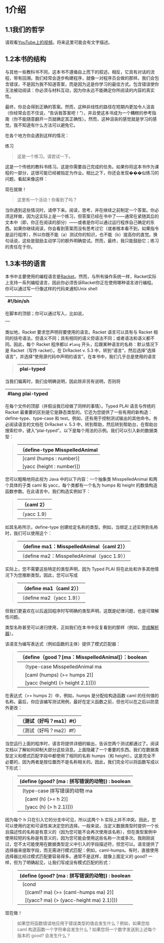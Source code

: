 # 1介绍

## 1.1我们的哲学

请观看[YouTube上的视频](http://www.youtube.com/watch?v=3N__tvmZrzc)。将来这里可能会有文字描述。

## 1.2本书的结构

与其他一些教科书不同，这本书不遵循自上而下的叙述。相反，它具有对话的流程，带有回溯。我们经常会逐步构建程序，就像一对程序员会做的那样。我们会包含错误，不是因为我不知道答案，而是因为这是你学习的最佳方式。包含错误使你无法被动阅读：你必须与材料互动，因为你永远不能确定你所阅读的内容的真实性。

最终，你总会得到正确的答案。然而，这种非线性的路径在短期内更加令人沮丧（你经常会忍不住说，“告诉我答案吧！”），并且使这本书成为一个糟糕的参考指南（你不能随意翻开一页就确定其正确性）。然而，这种沮丧的感觉就是学习的感觉。我不知道有什么方法可以避免它。

在各个地方你会遇到这样的情况：

练习

> 这是一个练习。请尝试一下。

这是一个传统的教科书练习。这是你需要自己完成的任务。如果你将这本书作为课程的一部分，这很可能已经被指定为作业。相比之下，你还会发现���似练习的问题，看起来像这样：

现在就做！

> 这里有一个活动！你看到了吗？

当你遇到这些情况时，请停下来。阅读，思考，并在继续之前制定一个答案。你必须这样做，因为这实际上是一个练习，但答案已经在书中了——<wbr>通常在紧随其后的文本中（即，你正在阅读的部分）——<wbr>或者是你可以通过运行程序自己确定的东西。如果你继续阅读，你会看到答案而没有思考过它（或者根本看不到，如果指令是运行程序），所以你既不能（a）测试你的知识，也不能（b）提高你的直觉。换句话说，这些是鼓励主动学习的额外明确尝试。然而，最终，我只能鼓励它；练习的责任在于你。

## 1.3本书的语言

本书中主要使用的编程语言是[Racket](http://www.racket-lang.org/)。然而，与所有操作系统一样，Racket实际上支持一系列编程语言，因此你必须告诉Racket你正在使用哪种语言进行编程。你可以通过写一行像这样的代码来通知Unix shell

| #!/bin/sh |
| --- |

在脚本的顶部；你可以通过写入，比如说，

| <!DOCTYPE HTML PUBLIC "-//W3C//DTD HTML 4.01//EN" ...> |
| --- |

类似地，Racket 要求您声明将要使用的语言。Racket 语言可以具有与 Racket 相同的括号语法，但语义不同；具有相同的语义但语法不同；或者语法和语义都不同。因此，每个 Racket 程序都以 `#lang` 开头，后跟某种语言的名称：默认情况下是 Racket（写作 racket）。在 DrRacket v. 5.3 中，转到“语言”，然后选择“选择语言”，并选择“使用源代码中声明的语言”。在本书中，我们几乎总是使用的语言

> | plai-typed |
> | --- |

当我们偏离时，我们会明确说明，因此除非另有说明，否则将

| #lang plai-typed |
| --- |

在每个文件的顶部（并假设我已经做了同样的事情）。Typed PLAI 语言与传统的 Racket 最重要的区别是它是静态类型的。它还为您提供了一些有用的新构造：define-type、type-case 和 test。例如，还有用于控制测试输出的其他命令。务必阅读语言的文档在 DrRacket v. 5.3 中，转到帮助，然后转到帮助台，在帮助台搜索栏中，键入“plai-typed”。以下是每个用法的示例。我们可以引入新的数据类型：

> | （define-type MisspelledAnimal |
> | --- |
> |   [caml (humps : number)] |
> |   [yacc (height : number)]) |

您可以粗略地将此视为 Java 中的以下内容：一个抽象类 MisspelledAnimal 和两个具体的子类 caml 和 yacc，每个类都有一个名为 humps 和 height 的数值构造函数参数。在此语言中，我们构造实例如下：

> | （caml 2） |
> | --- |
> | （yacc 1.9） |

如其名称所示，define-type 创建给定名称的类型。例如，当绑定上述实例到名称时，我们可以使用这个：

> | （define ma1：MisspelledAnimal（caml 2）） |
> | --- |
> | （define ma2：MisspelledAnimal（yacc 1.9）） |

实际上，您不需要这些特定的类型声明，因为 Typed PLAI 将在此处和许多其他情况下为您推断类型。因此，您可以写成

> | （define ma1（caml 2）） |
> | --- |
> | （define ma2（yacc 1.9）） |

但我们更喜欢在以后返回程序时写明确的类型声明，这既是纪律问题，也是可理解性问题。

类型名称甚至可以递归使用，正如我们在本书中反复看到的那样（例如，[完成解析器](Everything__We_Will_Say__About_Parsing.html#(part._first-parser))）。

该语言为编写表达式（例如函数的主体）提供了模式匹配器：

> | （define（good？[ma：MisspelledAnimal]）：boolean |
> | --- |
> |   （type-case MisspelledAnimal ma |
> |     [caml (humps) (>= humps 2)] |
> |     [yacc (height) (> height 2.1)])) |

在表达式（>= humps 2）中，例如，humps 是分配给构造函数 caml 的任何值的名称。最后，你应该编写测试用例，最好在定义函数之前，但也可以在之后以防意外更改：

> | （测试（好吗？ma1）#t） |
> | --- |
> | （测试（好吗？ma2）#f） |

当您运行上面的程序时，语言将提供详细的输出，告诉您两个测试都通过了。阅读文档以了解如何抑制大部分这些消息。上面隐藏了一个重要的东西。我们在数据类型定义和模式匹配字段中都使用了相同的名称 humps（和 height）。这是完全不必要的，因为两者是按位置而不是名称相关的。因此，我们完全可以将函数写成以下形式： 

> | (define (good? [ma : 拼写错误的动物]) : boolean |
> | --- |
> |   (type-case 拼写错误的动物 ma |
> |     [caml (h) (>= h 2)] |
> |     [yacc (h) (> h 2.1)])) |

因为每个 h 只在引入它的分支中可见，所以这两个 h 实际上并不冲突。因此，您可以使用约定和可读性来决定您的选择。一般来说，当定义数据类型时提供一个长且描述性的名称是有意义的（因为您可能不会再次使用该名称），但在类型案例中使用较短的名称是有意义的，因为您可能会使用这些名称一次或多次。我刚刚说过，您不太可能使用在数据类型定义中引入的字段描述符，但您可以。语言提供了选择器来提取字段，而无需进行模式匹配：例如，caml-humps。有时，直接使用选择器比经过模式匹配要容易得多。通常不是这样，就像上面定义的 good? 一样，但为了明确起见，让我们写成没有模式匹配的形式：

> | (define (good? [ma : 拼写错误的动物]) : boolean |
> | --- |
> |   (cond |
> |     [(caml? ma) (>= (caml-humps ma) 2)] |
> |     [(yacc? ma) (> (yacc-height ma) 2.1)])) |

现在做！

> 如果您将函数错误地应用于错误类型的值会发生什么？例如，如果您给 caml 构造函数一个字符串会发生什么？如果您将一个数字发送到上述每个版本的 good? 会发生什么？
